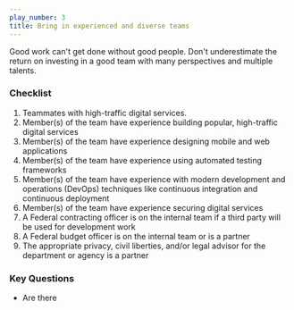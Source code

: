 ```yaml
---
play_number: 3
title: Bring in experienced and diverse teams
---
```


Good work can't get done without good people.  Don't underestimate the return on investing in a good team with many perspectives and multiple talents.  

### Checklist
1. Teammates with high-traffic digital services.
2. Member(s) of the team have experience building popular, high-traffic digital services
2. Member(s) of the team have experience designing mobile and web applications
3. Member(s) of the team have experience using automated testing frameworks
4. Member(s) of the team have experience with modern development and operations (DevOps) techniques like continuous integration and continuous deployment
5. Member(s) of the team have experience securing digital services
6. A Federal contracting officer is on the internal team if a third party will be used for development work
7. A Federal budget officer is on the internal team or is a partner
8. The appropriate privacy, civil liberties, and/or legal advisor for the department or agency is a partner

### Key Questions

- Are there
